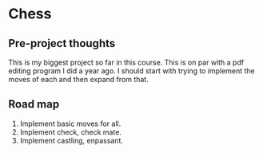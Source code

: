 # Chess
## Pre-project thoughts

This is my biggest project so far in this course. This is on par with a pdf editing program I did a year ago. I should start with trying to implement the moves of each and then expand from that.

## Road map

1. Implement basic moves for all.
2. Implement check, check mate.
3. Implement castling, enpassant.
